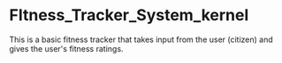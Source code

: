# FItness_Tracker_System_kernel
This is a basic fitness tracker that takes input from the user (citizen) and gives the user's fitness ratings. 
